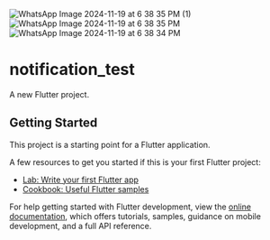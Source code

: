 ![WhatsApp Image 2024-11-19 at 6 38 35 PM (1)](https://github.com/user-attachments/assets/d79b574f-b367-4a08-8f19-06504008f037)
![WhatsApp Image 2024-11-19 at 6 38 35 PM](https://github.com/user-attachments/assets/4221c3b3-5b54-4d76-9636-6ef1fe58a736)
![WhatsApp Image 2024-11-19 at 6 38 34 PM](https://github.com/user-attachments/assets/624bb49b-32e3-43c2-9176-cd151fae6e96)


# notification_test

A new Flutter project.

## Getting Started

This project is a starting point for a Flutter application.

A few resources to get you started if this is your first Flutter project:

- [Lab: Write your first Flutter app](https://docs.flutter.dev/get-started/codelab)
- [Cookbook: Useful Flutter samples](https://docs.flutter.dev/cookbook)

For help getting started with Flutter development, view the
[online documentation](https://docs.flutter.dev/), which offers tutorials,
samples, guidance on mobile development, and a full API reference.
